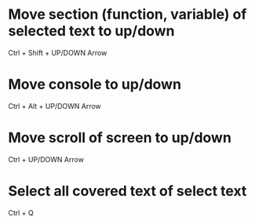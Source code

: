 # Move section (function, variable) of selected text to up/down 

Ctrl + Shift + UP/DOWN Arrow

# Move console to up/down

Ctrl + Alt + UP/DOWN Arrow

# Move scroll of screen to up/down

Ctrl + UP/DOWN Arrow

# Select all covered text of select text

Ctrl + Q
